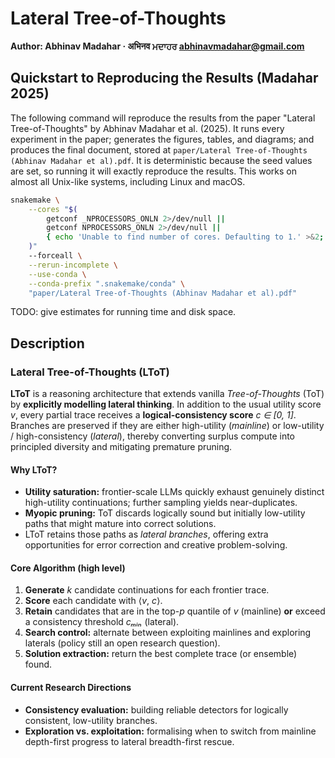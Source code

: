 # Lateral Tree-of-Thoughts

**Author: Abhinav Madahar · अभिनव ਮਦਾਹਰ <abhinavmadahar@gmail.com>**

## Quickstart to Reproducing the Results (Madahar 2025)

The following command will reproduce the results from the paper "Lateral Tree-of-Thoughts" by Abhinav Madahar et al. (2025).
It runs every experiment in the paper; generates the figures, tables, and diagrams; and produces the final document, stored at `paper/Lateral Tree-of-Thoughts (Abhinav Madahar et al).pdf`.
It is deterministic because the seed values are set, so running it will exactly reproduce the results.
This works on almost all Unix-like systems, including Linux and macOS.

```bash
snakemake \
    --cores "$(
        getconf _NPROCESSORS_ONLN 2>/dev/null ||
        getconf NPROCESSORS_ONLN 2>/dev/null ||
        { echo 'Unable to find number of cores. Defaulting to 1.' >&2; echo 1; }
    )"
    --forceall \
    --rerun-incomplete \
    --use-conda \
    --conda-prefix ".snakemake/conda" \
    "paper/Lateral Tree-of-Thoughts (Abhinav Madahar et al).pdf"
```

TODO: give estimates for running time and disk space.

## Description

### Lateral Tree-of-Thoughts (LToT)

**LToT** is a reasoning architecture that extends vanilla *Tree-of-Thoughts* (ToT) by **explicitly modelling lateral thinking**.  In addition to the usual utility score *v*, every partial trace receives a **logical-consistency score** *c ∈ \[0, 1]*.  Branches are preserved if they are either high-utility (*mainline*) or low-utility / high-consistency (*lateral*), thereby converting surplus compute into principled diversity and mitigating premature pruning.

#### Why LToT?

* **Utility saturation:** frontier-scale LLMs quickly exhaust genuinely distinct high-utility continuations; further sampling yields near-duplicates.
* **Myopic pruning:** ToT discards logically sound but initially low-utility paths that might mature into correct solutions.
* LToT retains those paths as *lateral branches*, offering extra opportunities for error correction and creative problem-solving.

#### Core Algorithm (high level)

1. **Generate** *k* candidate continuations for each frontier trace.
2. **Score** each candidate with ⟨*v*, *c*⟩.
3. **Retain** candidates that are in the top-*p* quantile of *v* (mainline) **or** exceed a consistency threshold *cₘᵢₙ* (lateral).
4. **Search control:** alternate between exploiting mainlines and exploring laterals (policy still an open research question).
5. **Solution extraction:** return the best complete trace (or ensemble) found.

#### Current Research Directions

* **Consistency evaluation:** building reliable detectors for logically consistent, low-utility branches.
* **Exploration vs. exploitation:** formalising when to switch from mainline depth-first progress to lateral breadth-first rescue.
